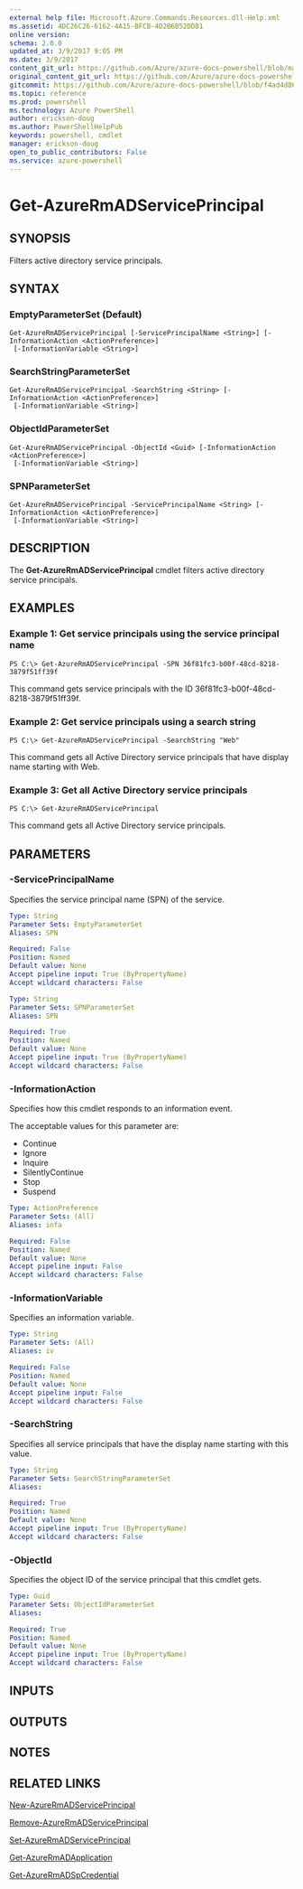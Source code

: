 ```yaml
---
external help file: Microsoft.Azure.Commands.Resources.dll-Help.xml
ms.assetid: 4DC26C26-6162-4A15-BFCB-4D2B6B52DD81
online version: 
schema: 2.0.0
updated_at: 3/9/2017 9:05 PM
ms.date: 3/9/2017
content_git_url: https://github.com/Azure/azure-docs-powershell/blob/master/azureps-cmdlets-docs/ResourceManager/AzureRM.Resources/v3.3.0/Get-AzureRmADServicePrincipal.md
original_content_git_url: https://github.com/Azure/azure-docs-powershell/blob/master/azureps-cmdlets-docs/ResourceManager/AzureRM.Resources/v3.3.0/Get-AzureRmADServicePrincipal.md
gitcommit: https://github.com/Azure/azure-docs-powershell/blob/f4ad4d86dc3225c328b9b32f3b50aaeafdfe7a80/azureps-cmdlets-docs/ResourceManager/AzureRM.Resources/v3.3.0/Get-AzureRmADServicePrincipal.md
ms.topic: reference
ms.prod: powershell
ms.technology: Azure PowerShell
author: erickson-doug
ms.author: PowerShellHelpPub
keywords: powershell, cmdlet
manager: erickson-doug
open_to_public_contributors: False
ms.service: azure-powershell
---
```


# Get-AzureRmADServicePrincipal

## SYNOPSIS
Filters active directory service principals.

## SYNTAX

### EmptyParameterSet (Default)
```
Get-AzureRmADServicePrincipal [-ServicePrincipalName <String>] [-InformationAction <ActionPreference>]
 [-InformationVariable <String>]
```

### SearchStringParameterSet
```
Get-AzureRmADServicePrincipal -SearchString <String> [-InformationAction <ActionPreference>]
 [-InformationVariable <String>]
```

### ObjectIdParameterSet
```
Get-AzureRmADServicePrincipal -ObjectId <Guid> [-InformationAction <ActionPreference>]
 [-InformationVariable <String>]
```

### SPNParameterSet
```
Get-AzureRmADServicePrincipal -ServicePrincipalName <String> [-InformationAction <ActionPreference>]
 [-InformationVariable <String>]
```

## DESCRIPTION
The **Get-AzureRmADServicePrincipal** cmdlet filters active directory service principals.

## EXAMPLES

### Example 1: Get service principals using the service principal name
```
PS C:\> Get-AzureRmADServicePrincipal -SPN 36f81fc3-b00f-48cd-8218-3879f51ff39f
```

This command gets service principals with the ID 36f81fc3-b00f-48cd-8218-3879f51ff39f.

### Example 2: Get service principals using a search string
```
PS C:\> Get-AzureRmADServicePrincipal -SearchString "Web"
```

This command gets all Active Directory service principals that have display name starting with Web.

### Example 3: Get all Active Directory service principals

```
PS C:\> Get-AzureRmADServicePrincipal
```

This command gets all Active Directory service principals.

## PARAMETERS

### -ServicePrincipalName
Specifies the service principal name (SPN) of the service.

```yaml
Type: String
Parameter Sets: EmptyParameterSet
Aliases: SPN

Required: False
Position: Named
Default value: None
Accept pipeline input: True (ByPropertyName)
Accept wildcard characters: False
```

```yaml
Type: String
Parameter Sets: SPNParameterSet
Aliases: SPN

Required: True
Position: Named
Default value: None
Accept pipeline input: True (ByPropertyName)
Accept wildcard characters: False
```

### -InformationAction
Specifies how this cmdlet responds to an information event.

The acceptable values for this parameter are:

- Continue
- Ignore
- Inquire
- SilentlyContinue
- Stop
- Suspend

```yaml
Type: ActionPreference
Parameter Sets: (All)
Aliases: infa

Required: False
Position: Named
Default value: None
Accept pipeline input: False
Accept wildcard characters: False
```

### -InformationVariable
Specifies an information variable.

```yaml
Type: String
Parameter Sets: (All)
Aliases: iv

Required: False
Position: Named
Default value: None
Accept pipeline input: False
Accept wildcard characters: False
```

### -SearchString
Specifies all service principals that have the display name starting with this value.

```yaml
Type: String
Parameter Sets: SearchStringParameterSet
Aliases: 

Required: True
Position: Named
Default value: None
Accept pipeline input: True (ByPropertyName)
Accept wildcard characters: False
```

### -ObjectId
Specifies the object ID of the service principal that this cmdlet gets.

```yaml
Type: Guid
Parameter Sets: ObjectIdParameterSet
Aliases: 

Required: True
Position: Named
Default value: None
Accept pipeline input: True (ByPropertyName)
Accept wildcard characters: False
```

## INPUTS

## OUTPUTS

## NOTES

## RELATED LINKS

[New-AzureRmADServicePrincipal](xref:ResourceManager/AzureRM.Resources/v3.3.0/New-AzureRmADServicePrincipal.md)

[Remove-AzureRmADServicePrincipal](xref:ResourceManager/AzureRM.Resources/v3.3.0/Remove-AzureRmADServicePrincipal.md)

[Set-AzureRmADServicePrincipal](xref:ResourceManager/AzureRM.Resources/v3.3.0/Set-AzureRmADServicePrincipal.md)

[Get-AzureRmADApplication](xref:ResourceManager/AzureRM.Resources/v3.3.0/Get-AzureRmADApplication.md)

[Get-AzureRmADSpCredential](Get-AzureRmADSpCredential.md)

